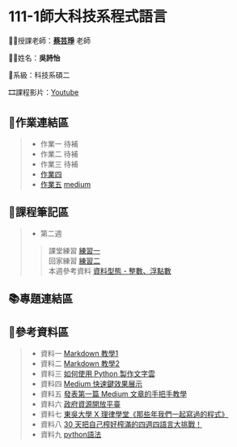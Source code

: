 # 111-1師大科技系程式語言

👩‍🏫授課老師：[**蔡芸琤**](https://github.com/pecu) 老師

🙋‍♀️姓名：**吳詩怡**

📂系級：科技系碩二

🎞課程影片：[Youtube](https://youtube.com/playlist?list=PLG2Crrmgee5_I2L4CZE6VwF40Qy1b3FxG)

## 📃作業連結區


>* 作業一 待補
>* 作業二 待補
>* 作業三 待補
>* [作業四](https://github.com/61071009H/PL/blob/main/%E4%BD%9C%E6%A5%AD%E8%B3%87%E6%96%99%E5%A4%BE/HW_04.ipynb)
>* [作業五](https://github.com/61071009H/PL/tree/main/%E4%BD%9C%E6%A5%AD%E8%B3%87%E6%96%99%E5%A4%BE/HW_5)  [medium](https://medium.com/@61071009h/111-1%E7%A8%8B%E5%BC%8F%E8%AA%9E%E8%A8%80%E4%BD%9C%E6%A5%AD%E4%BA%94-be0c9a6518c)





## 📙課程筆記區


>* 第二週
>> 課堂練習   [練習一](https://github.com/61071009H/PL/blob/main/Python01_week2.ipynb)  
>> 回家練習   [練習二](https://github.com/61071009H/PL/blob/main/%E7%B7%B4%E7%BF%92%E8%B3%87%E6%96%99%E5%A4%BE/Python02_week2.ipynb)  
>> 本週參考資料 [資料型態 - 整數、浮點數](https://ithelp.ithome.com.tw/articles/10287917)
        
## 📚專題連結區


## 🧮參考資料區


> * 資料一 [Markdown 教學1](https://gist.github.com/christech1117/6dc5221c177104990767d6490ad8c7ba)  
> * 資料二 [Markdown 教學2](https://markdown.tw/)
> * 資料三 [如何使用 Python 製作文字雲](https://tech.havocfuture.tw/blog/python-wordcloud-jieba#%E5%AD%97%E5%9E%8B%E6%AA%94)
> * 資料四 [Medium 快速鍵效果展示](https://medium.com/@luyo/medium-快速鍵效果展示及使用心得-b6e4c0203816)
> * 資料五 [發表第一篇 Medium 文章的手把手教學](https://medium.com/itsoktomakemistakes/%E7%99%BC%E8%A1%A8%E7%AC%AC%E4%B8%80%E7%AF%87-medium-%E6%96%87%E7%AB%A0%E7%9A%84%E6%89%8B%E6%8A%8A%E6%89%8B%E6%95%99%E5%AD%B8-4a3ad211484a#4115)
> * 資料六 [政府資源開放平臺](https://data.gov.tw/)
> * 資料七 [東吳大學 X 理律學堂《那些年我們一起寫過的程式》](https://github.com/pecu/LawTech)
> * 資料八 [30 天把自己榨好榨滿的四週四語言大挑戰！](https://ithelp.ithome.com.tw/users/20119877/ironman/2742)
> * 資料九 [python語法](https://www.w3schools.com/python/python_conditions.asp)